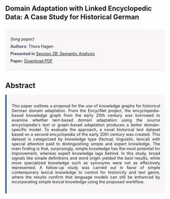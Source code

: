 
<style>    
    h2 {
        margin-top: 0;
        margin-bottom: 1.5rem;
        line-height: 1.3;
    }
    
    h3 {
        margin-top: 2rem;
        margin-bottom: 1rem;
        font-size: 1.4rem;
        font-weight:bold;
    }
    
    .metadata {
        background-color: rgba(96,24,67,0.03);
        padding: 1rem;
        font-size:0.8rem;
        border-radius: 6px;
        margin-bottom: 2rem;
    }
    
    .metadata p {
        margin: 0.5rem 0;
    }
    
    .abstract {
        text-align: justify;
        font-size:0.8rem;
        padding: 1rem;
        background-color: rgba(96,24,67,0.03);
        border-left: 4px solid #2c5282;
        border-radius: 0 6px 6px 0;
    }
    
    strong {
        color: #2d3748;
        font-weight: 600;
    }
</style>
<main role="main">
<h2>Domain Adaptation with Linked Encyclopedic Data: A Case Study for Historical German</h2>

<section class="metadata">
<p style='font-size:0.8rem'><i>(long paper)</i></p>
<p><strong>Authors:</strong> Thora Hagen</p>
<p><strong>Presented in</strong> <a href="/programme/#session2B">Session 2B: Semantic Analysis</a></p>
<p><strong>Paper:</strong> <a href="https://ceur-ws.org/Vol-3834/paper92.pdf">Download PDF</a></p>
</section>

<section>
<h3>Abstract</h3>
<div class="abstract">
<p>This paper outlines a proposal for the use of knowledge graphs for historical German domain adaptation. From the  EncycNet  project, the encyclopedia-based knowledge graph from the early 20th century was borrowed to examine whether text-based domain adaptation using the source encyclopedia's text or graph-based adaptation produces a better domain-specific model. To evaluate the approach, a novel historical test dataset based on a second encyclopedia of the early 20th century was created. This dataset is categorized by knowledge type (factual, linguistic, lexical) with special attention paid to distinguishing simple and expert knowledge. The main finding is that, surprisingly, simple knowledge has the most potential for improvement, whereas expert knowledge lags behind. In this study, broad signals like simple definitions and word origin yielded the best results, while more specialized knowledge such as synonyms were not as effectively represented. A follow-up study was carried out in favor of simple contemporary lexical knowledge to control for historicity and text genre, where the results confirm that language models can still be enhanced by incorporating simple lexical knowledge using the proposed workflow.</p>
</div>
</section>
</main>